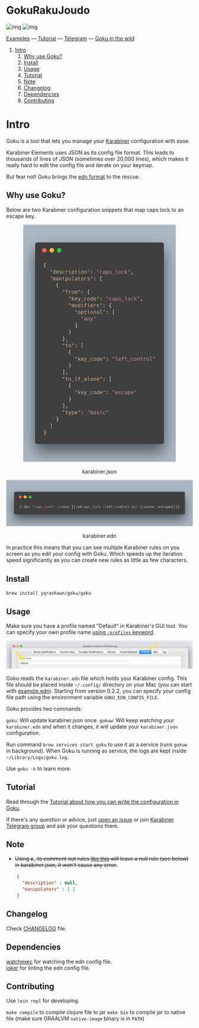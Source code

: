 
# GokuRakuJoudo

![img](https://travis-ci.com/yqrashawn/GokuRakuJoudo.svg?branch=master)
![img](https://coveralls.io/repos/github/yqrashawn/GokuRakuJoudo/badge.svg)

[Examples](./examples.org) &mdash;
[Tutorial](./tutorial.md) &mdash;
[Telegram](https://t.me/joinchat/UDlL5H7VIwAVK0_7) &mdash;
[Goku in the wild](./in-the-wild.md)

1.  [Intro](#intro)
    1.  [Why use Goku?](#why)
    2.  [Install](#install)
    3.  [Usage](#usage)
    4.  [Tutorial](#tutorial)
    5.  [Note](#note)
    6.  [Changelog](#changelog)
    7.  [Dependencies](#dependencies)
    8.  [Contributing](#contributing)



<a id="GokuRakuJoudo"></a>

# Intro

Goku is a tool that lets you manage your
[Karabiner](https://github.com/tekezo/Karabiner-Elements) configuration with
ease. 

Karabiner Elements uses JSON as its config file format. This leads to thousands of lines
of JSON (sometimes over 20,000 lines), which makes it really hard to edit the
config file and iterate on your keymap.

But fear not! Goku brings the [edn format](https://github.com/edn-format/edn) to the rescue.


<a id="why"></a>

## Why use Goku?

Below are two Karabiner configuration snippets that map caps lock to an escape
key.  

<div class="HTML">
<p align="center"><img src="resources/images/karabiner.json.png" /></p>
<p align="center">karabiner.json</span>
</div>

<div class="HTML">
<p align="center"><img src="resources/images/karabiner.edn.png" /></p>
<p align="center">karabiner.edn</span>
</div>

In practice this means that you can see multiple Karabiner rules on you screen
as you edit your config with Goku. Which speeds up the iteration speed
significantly as you can create new rules as little as few characters.  


<a id="install"></a>

## Install

    brew install yqrashawn/goku/goku


<a id="usage"></a>

## Usage

Make sure you have a profile named "Default" in Karabiner's GUI tool. You can
specify your own profile name [using `:profiles`
keyword](https://github.com/yqrashawn/GokuRakuJoudo/blob/master/examples.org#profiles). 

![img](./resources/images/karabiner-profile.jpg)

Goku reads the `karabiner.edn` file which holds your Karabiner config. This file
should be placed inside `~/.config/` directory on your Mac (you can start with
[example.edn](./resources/configurations/edn/example.edn "example.edn")).
Starting from version 0.2.2, you can specify your config file path using the
environment variable `GOKU_EDN_CONFIG_FILE`.   

Goku provides two commands:

`goku`: Will update karabiner.json once.
`gokuw`: Will keep watching your `karabiner.edn` and when it changes, it will update your
`karabiner.json` configuration. 

Run command `brew services start goku` to use it as a service (runs `gokuw` in
background). When Goku is running as service, the logs are kept inside
`~/Library/Logs/goku.log`.  

Use `goku -h` to learn more.


<a id="tutorial"></a>

## Tutorial

Read through the [Tutorial about how you can write the configuration in
Goku](./tutorial.md). 

If there's any question or advice, just [open an issue](../../issues/new) or
join [Karabiner Telegram group](https://t.me/joinchat/UDlL5H7VIwAVK0_7) and ask your
questions there. 

<a id="note"></a>

## Note

-  ~~Using `#_` to comment out rules [like
   this](https://github.com/yqrashawn/yqdotfiles/blob/2699f833f9431ca197d50f6905c825712f7aee8d/.config/karabiner.edn#L41)
   will leave a null rule (see below) in karabiner.json, it won't cause any
   error.~~ 

```json
    {
      "description" : null,
      "manipulators" : [ ]
    }
```

<a id="changelog"></a>

## Changelog

Check [CHANGELOG](./CHANGELOG.org) file.

<a id="dependencies"></a>

## Dependencies

[watchexec](https://github.com/watchexec/watchexec) for watching the edn config
file.   
[joker](https://github.com/candid82/joker) for linting the edn config file.   

<a id="contributing"></a>

## Contributing

Use `lein repl` for developing.

`make compile` to compile clojure file to jar
`make bin` to compile jar to native file (make sure GRAALVM `native-image` binary is in `PATH`)
